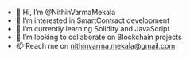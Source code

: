 - 👋 Hi, I’m @NithinVarmaMekala
- 👀 I’m interested in SmartContract development
- 🌱 I’m currently learning Solidity and JavaScript
- 💞️ I’m looking to collaborate on Blockchain projects
- 📫 Reach me on nithinvarma.mekala@gmail.com
<!---
NithinVarmaMekala/NithinVarmaMekala is a ✨ special ✨ repository because its `README.md` (this file) appears on your GitHub profile.
You can click the Preview link to take a look at your changes.
--->

